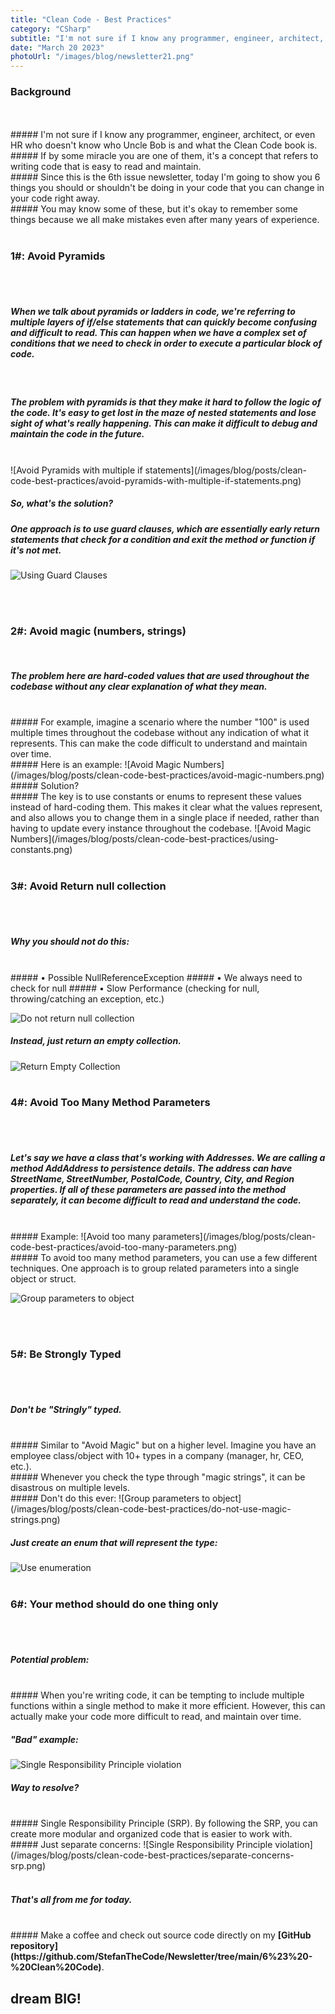 ```yaml
---
title: "Clean Code - Best Practices"
category: "CSharp"
subtitle: "I'm not sure if I know any programmer, engineer, architect, or even HR who doesn't know who Uncle Bob is and what the Clean Code book is..."
date: "March 20 2023"
photoUrl: "/images/blog/newsletter21.png"
---
```


### Background
<br>
<br>
##### I'm not sure if I know any programmer, engineer, architect, or even HR who doesn't know who Uncle Bob is and what the Clean Code book is.
<br>
##### If by some miracle you are one of them, it's a concept that refers to writing code that is easy to read and maintain.
<br>
##### Since this is the 6th issue newsletter, today I'm going to show you 6 things you should or shouldn't be doing in your code that you can change in your code right away.
<br>
##### You may know some of these, but it's okay to remember some things because we all make mistakes even after many years of experience.
<br>
<br>

### 1#: Avoid Pyramids
<br>
<br>

##### When we talk about pyramids or ladders in code, we're referring to <b> multiple layers of if/else statements </b> that can quickly become confusing and difficult to read. This can happen when we have a complex set of conditions that we need to check in order to execute a particular block of code.
<br>

##### The problem with pyramids is that they make it hard to follow the logic of the code. It's easy to get lost in the maze of nested statements and lose sight of what's really happening. This can make it difficult to debug and maintain the code in the future.
<br>
![Avoid Pyramids with multiple if statements](/images/blog/posts/clean-code-best-practices/avoid-pyramids-with-multiple-if-statements.png)

##### So, what's the solution?
##### One approach is to use guard clauses, which are essentially early return statements that check for a condition and exit the method or function if it's not met.
![Using Guard Clauses](/images/blog/posts/clean-code-best-practices/using-guard-clauses.png)

<br>
<br>

### 2#: Avoid magic (numbers, strings)
<br>

##### The problem here are hard-coded values that are used throughout the codebase without any clear explanation of what they mean.
<br>
##### For example, imagine a scenario where the number "100" is used multiple times throughout the codebase without any indication of what it represents. This can make the code difficult to understand and maintain over time.
<br>
##### Here is an example:
![Avoid Magic Numbers](/images/blog/posts/clean-code-best-practices/avoid-magic-numbers.png)
<br>
##### Solution?
<br>
##### The key is to use constants or enums to represent these values instead of hard-coding them. This makes it clear what the values represent, and also allows you to change them in a single place if needed, rather than having to update every instance throughout the codebase.
![Avoid Magic Numbers](/images/blog/posts/clean-code-best-practices/using-constants.png)

<br>
<br>

### 3#: Avoid Return null collection
<br>
<br>

##### Why you should not do this:
<br>
##### • Possible NullReferenceException
##### • We always need to check for null   
##### • Slow Performance (checking for null, throwing/catching an exception, etc.)

![Do not return null collection](/images/blog/posts/clean-code-best-practices/do-not-return-null-collection.png)
<br>
##### Instead, just return an empty collection.
![Return Empty Collection](/images/blog/posts/clean-code-best-practices/return-empty-enumerable.png)
<br>
<br>

### 4#: Avoid Too Many Method Parameters
<br>
<br>

##### Let's say we have a class that's working with Addresses. We are calling a method AddAddress to persistence details. The address can have StreetName, StreetNumber, PostalCode, Country, City, and Region properties. If all of these parameters are passed into the method separately, it can become difficult to read and understand the code.

<br>
##### Example:
![Avoid too many parameters](/images/blog/posts/clean-code-best-practices/avoid-too-many-parameters.png)
<br>
##### To avoid too many method parameters, you can use a few different techniques. One approach is to group related parameters into a single object or struct.

![Group parameters to object](/images/blog/posts/clean-code-best-practices/group-parameters-to-object.png)

<br>
<br>

### 5#: Be Strongly Typed
<br>
<br>

##### Don't be "Stringly" typed.
<br>
##### Similar to "Avoid Magic" but on a higher level. Imagine you have an employee class/object with 10+ types in a company (manager, hr, CEO, etc.).
<br>
##### Whenever you check the type through "magic strings", it can be disastrous on multiple levels.
<br>
##### Don't do this ever:
![Group parameters to object](/images/blog/posts/clean-code-best-practices/do-not-use-magic-strings.png)

##### Just create an enum that will represent the type:
![Use enumeration](/images/blog/posts/clean-code-best-practices/use-enumeration.png)
<br>
<br>

### 6#: Your method should do one thing only
<br>
<br>

##### <b>Potential problem:</b>
<br>
##### When you're writing code, it can be tempting to include multiple functions within a single method to make it more efficient. However, this can actually make your code more difficult to read, and maintain over time.
<br>

##### "Bad" example:
![Single Responsibility Principle violation](/images/blog/posts/clean-code-best-practices/single-responsibility-principle-violation.png)
##### Way to resolve?
<br>
##### Single Responsibility Principle (SRP). By following the SRP, you can create more modular and organized code that is easier to work with. 
<br>
##### Just separate concerns:
![Single Responsibility Principle violation](/images/blog/posts/clean-code-best-practices/separate-concerns-srp.png)
<br>
<br>

##### That's all from me for today.

<br>
##### Make a coffee and check out source code directly on my <b> [GitHub repository](https://github.com/StefanTheCode/Newsletter/tree/main/6%23%20-%20Clean%20Code)</b>.
<br>

## <b > dream BIG! </b>
